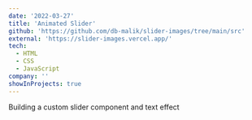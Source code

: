 ```yaml
---
date: '2022-03-27'
title: 'Animated Slider'
github: 'https://github.com/db-malik/slider-images/tree/main/src'
external: 'https://slider-images.vercel.app/'
tech:
  - HTML
  - CSS
  - JavaScript
company: ''
showInProjects: true
---
```


Building a custom slider component and text effect
